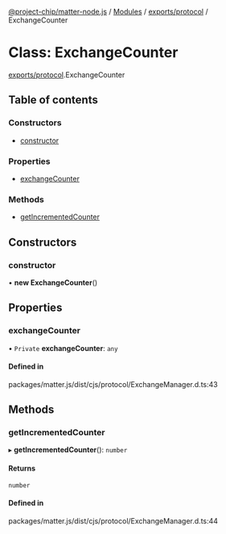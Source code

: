 [@project-chip/matter-node.js](../README.md) / [Modules](../modules.md) / [exports/protocol](../modules/exports_protocol.md) / ExchangeCounter

# Class: ExchangeCounter

[exports/protocol](../modules/exports_protocol.md).ExchangeCounter

## Table of contents

### Constructors

- [constructor](exports_protocol.ExchangeCounter.md#constructor)

### Properties

- [exchangeCounter](exports_protocol.ExchangeCounter.md#exchangecounter)

### Methods

- [getIncrementedCounter](exports_protocol.ExchangeCounter.md#getincrementedcounter)

## Constructors

### constructor

• **new ExchangeCounter**()

## Properties

### exchangeCounter

• `Private` **exchangeCounter**: `any`

#### Defined in

packages/matter.js/dist/cjs/protocol/ExchangeManager.d.ts:43

## Methods

### getIncrementedCounter

▸ **getIncrementedCounter**(): `number`

#### Returns

`number`

#### Defined in

packages/matter.js/dist/cjs/protocol/ExchangeManager.d.ts:44
